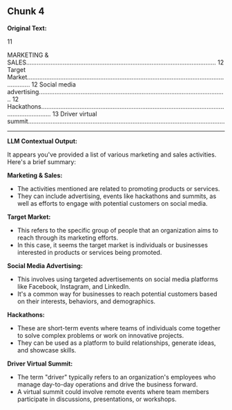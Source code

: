 ## Chunk 4

**Original Text:**

11

MARKETING & SALES............................................................................................................. 12
Target Market.............................................................................................................................. 12
Social media advertising............................................................................................................ 12
Hackathons.................................................................................................................................. 13
Driver virtual summit.................................................................................................................

---

**LLM Contextual Output:**

It appears you've provided a list of various marketing and sales activities. Here's a brief summary:

**Marketing & Sales:**

- The activities mentioned are related to promoting products or services.
- They can include advertising, events like hackathons and summits, as well as efforts to engage with potential customers on social media.

**Target Market:**

- This refers to the specific group of people that an organization aims to reach through its marketing efforts.
- In this case, it seems the target market is individuals or businesses interested in products or services being promoted.

**Social Media Advertising:**

- This involves using targeted advertisements on social media platforms like Facebook, Instagram, and LinkedIn.
- It's a common way for businesses to reach potential customers based on their interests, behaviors, and demographics.

**Hackathons:**

- These are short-term events where teams of individuals come together to solve complex problems or work on innovative projects.
- They can be used as a platform to build relationships, generate ideas, and showcase skills.

**Driver Virtual Summit:**

- The term "driver" typically refers to an organization's employees who manage day-to-day operations and drive the business forward.
- A virtual summit could involve remote events where team members participate in discussions, presentations, or workshops.
